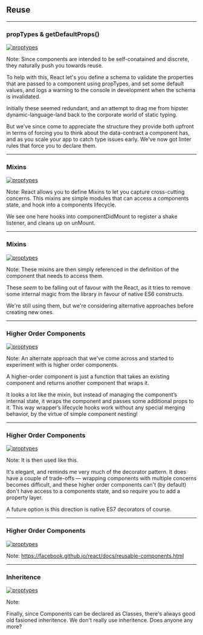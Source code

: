 ## Reuse

---

### propTypes & getDefaultProps()

<a href="subl://open?url=file:///Users/vim/code/sketches/wdcnz-2015-react-tips-and-tricks/code-samples/proptypes.js">![proptypes](../../images/proptypes.png)<!-- .element: width="800" --></a>

Note:
Since components are intended to be self-conatained and discrete, they naturally push you towards reuse.

To help with this, React let's you define a schema to validate the properties that are passed to a component using propTypes, and set some default values, and logs a warning to the console in development when the schema is invalidated.

Initially these seemed redundant, and an attempt to drag me from hipster dynamic-language-land back to the corporate world of static typing. 

But we've since come to appreciate the structure they provide both upfront in terms of forcing you to think about the data-contract a component has, and as you scale your app to catch type issues early. We've now got linter rules that force you to declare them.

---

### Mixins
<a href="subl://open?url=file:///Users/vim/code/sketches/wdcnz-2015-react-tips-and-tricks/code-samples/mixin.js">![proptypes](../../images/mixin.png)<!-- .element: width="800" --></a>

Note:
React allows you to define Mixins to let you capture cross-cutting concerns. 
This mixins are simple modules that can access a components state, and hook into a components lifecycle. 

We see one here hooks into componentDidMount to register a shake listener, and cleans up on unMount.

---

### Mixins
<a href="subl://open?url=file:///Users/vim/code/sketches/wdcnz-2015-react-tips-and-tricks/code-samples/mixin-use.js">![proptypes](../../images/mixin-use.png)<!-- .element: width="800" --></a>

Note:
These mixins are then simply referenced in the definition of the component that needs to access them.

These _seem_ to be falling out of favour with the React, as it tries to remove some internal magic from the library in favour of native ES6 constructs. 

We're still using them, but we're considering alternative approaches before creating new ones.

---


### Higher Order Components
<a href="subl://open?url=file:///Users/vim/code/sketches/wdcnz-2015-react-tips-and-tricks/code-samples/higher-order-component.js">![proptypes](../../images/higher-order-component.png)<!-- .element: width="800" --></a>

Note:
An alternate approach that we've come across and started to experiment with is higher order components.

A higher-order component is just a function that takes an existing component and returns another component that wraps it.

It looks a lot like the mixin, but instead of managing the component’s internal state, it wraps the component and passes some additional props to it. This way wrapper’s lifecycle hooks work without any special merging behavior, by the virtue of simple component nesting!


---


### Higher Order Components
<a href="subl://open?url=file:///Users/vim/code/sketches/wdcnz-2015-react-tips-and-tricks/code-samples/higher-order-component-use.js">![proptypes](../../images/higher-order-component-use.png)<!-- .element: width="800" --></a>

Note:
It is then used like this.

It's elegant, and reminds me very much of the decorator pattern. It does have a couple of trade-offs — wrapping components with multiple concerns becomes difficult, and these higher order components can't (by default) don't have access to a components state, and so require you to add a property layer.

A future option is this direction is native ES7 decorators of course.


---


### Higher Order Components
<a href="subl://open?url=file:///Users/vim/code/sketches/wdcnz-2015-react-tips-and-tricks/code-samples/higher-order-component-use.js">![proptypes](../../images/higher-order-component-use.png)<!-- .element: width="800" --></a>

Note:
https://facebook.github.io/react/docs/reusable-components.html


---

### Inheritence
<a href="subl://open?url=file:///Users/vim/code/sketches/wdcnz-2015-react-tips-and-tricks/code-samples/inheritence.js">![proptypes](../../images/inheritence.png)<!-- .element: width="800" --></a>

Note:

Finally, since Components can be declared as Classes, there's always good old fasioned inheritence. We don't really use inheritence. Does anyone any more?
